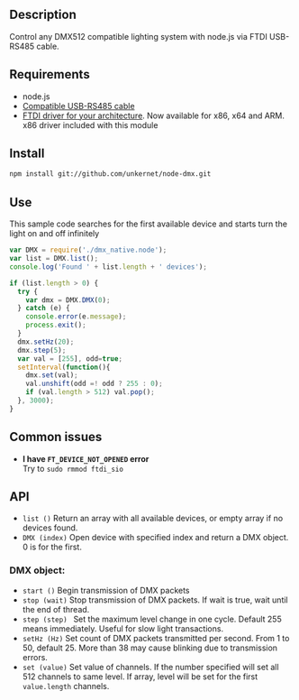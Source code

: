 Description
------

Control any DMX512 compatible lighting system with node.js via FTDI USB-RS485 cable.

Requirements
------
* node.js
* [Сompatible USB-RS485 cable](http://www.ftdichip.com/Products/Cables/USBRS485.htm)
* [FTDI driver for your architecture](http://www.ftdichip.com/Drivers/D2XX.htm). Now available for x86, x64 and ARM.  
x86 driver included with this module

Install
------
```bash
npm install git://github.com/unkernet/node-dmx.git
```
Use
------
This sample code searches for the first available device and starts turn the light on and off infinitely


```javascript
var DMX = require('./dmx_native.node');
var list = DMX.list();
console.log('Found ' + list.length + ' devices');

if (list.length > 0) {
  try {
    var dmx = DMX.DMX(0);
  } catch (e) {
    console.error(e.message);
    process.exit();
  }
  dmx.setHz(20);
  dmx.step(5);
  var val = [255], odd=true;
  setInterval(function(){
    dmx.set(val);
    val.unshift(odd =! odd ? 255 : 0);
    if (val.length > 512) val.pop();
  }, 3000);
}
```

Common issues
------
* **I have `FT_DEVICE_NOT_OPENED` error**  
Try to `sudo rmmod ftdi_sio`

API
------
* `list ()` Return an array with all available devices, or empty array if no devices found.
* `DMX (index)` Open device with specified index and return a DMX object. 0 is for the first.

### DMX object:
* `start ()` Begin transmission of DMX packets
* `stop (wait)` Stop transmission of DMX packets. If wait is true, wait until the end of thread.
* `step (step) ` Set the maximum level change in one cycle. Default 255 means immediately. Useful for slow light transactions.
* `setHz (Hz)` Set count of DMX packets transmitted per second. From 1 to 50, default 25.  More than 38 may cause blinking due to transmission errors.
* `set (value)` Set value of channels. If the number specified will set all 512 channels to same level. If array, level will be set for the first `value.length` channels.
             